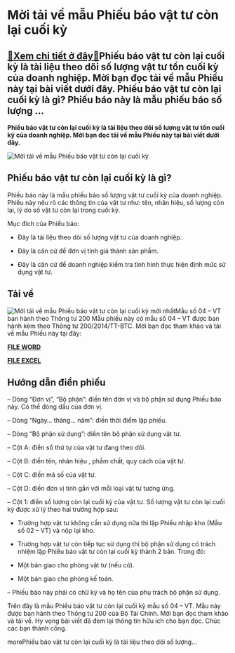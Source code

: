 Mời tải về mẫu Phiếu báo vật tư còn lại cuối kỳ
===============================================

[:gift:Xem chi tiết ở đây:gift:](https://hddtvn.com/moi-tai-ve-mau-phieu-bao-vat-tu-con-lai-cuoi-ky/)Phiếu báo vật tư còn lại cuối kỳ là tài liệu theo dõi số lượng vật tư tồn cuối kỳ của doanh nghiệp. Mời bạn đọc tải về mẫu Phiếu này tại bài viết dưới đây. Phiếu báo vật tư còn lại cuối kỳ là gì? Phiếu báo này là mẫu phiếu báo số lượng …
---------------------------------------------------------------------------------------------------------------------------------------------------------------------------------------------------------------------------------------------

**Phiếu báo vật tư còn lại cuối kỳ là tài liệu theo dõi số lượng vật tư tồn cuối kỳ của doanh nghiệp. Mời bạn đọc tải về mẫu Phiếu này tại bài viết dưới đây.**


![Mời tải về mẫu Phiếu báo vật tư còn lại cuối kỳ](https://hddtvn.com/wp-content/uploads/2021/01/chuyen-phat-nhanh-tai-lieu-1-1.jpg)


Phiếu báo vật tư còn lại cuối kỳ là gì?
---------------------------------------


Phiếu báo này là mẫu phiếu báo số lượng vật tư cuối kỳ của doanh nghiệp. Phiếu này nêu rõ các thông tin của vật tư như: tên, nhãn hiệu, số lượng còn lại, lý do số vật tư còn lại trong cuối kỳ.


Mục đích của Phiếu báo:




* Đây là tài liệu theo dõi số lượng vật tư của doanh nghiệp.

* Đây là căn cứ để đơn vị tính giá thành sản phẩm.

* Đây là căn cứ để doanh nghiệp kiểm tra tình hình thực hiện định mức sử dụng vật tư.



Tải về
------


![Mời tải về mẫu Phiếu báo vật tư còn lại cuối kỳ mới nhất](https://hddtvn.com/wp-content/uploads/2021/01/mau-phieu-bao-vat-tu-con-lai-cuoi-ky-theo-thong-tu-2001.png "Mời tải về mẫu Phiếu báo vật tư còn lại cuối kỳ mới nhất")Mẫu số 04 – VT ban hành theo Thông tư 200
Mẫu phiếu này có mẫu số 04 – VT được ban hành kèm theo Thông tư 200/2014/TT-BTC. Mời bạn đọc tham khảo và tải về mẫu Phiếu này tại đây:


[**FILE WORD**](https://drive.google.com/file/d/1OPIQ9cSGekXd1YcR7wIFNv-id6Jmcr1Q/view?usp=sharing)


[**FILE EXCEL**](https://drive.google.com/file/d/1zXbuS4hIs7SVVOnFclqR_RCqr2cw2WMf/view?usp=sharing)


Hướng dẫn điền phiếu
--------------------


– Dòng “Đơn vị”, “Bộ phận”: điền tên đơn vị và bộ phận sử dụng Phiếu báo này. Có thể đóng dấu của đơn vị.


– Dòng “Ngày… tháng… năm”: điền thời điểm lập phiếu.


– Dòng “Bộ phận sử dụng”: điền tên bộ phận sử dụng vật tư.


– Cột A: điền số thứ tự của vật tư đang theo dõi.


– Cột B: điền tên, nhãn hiệu , phẩm chất, quy cách của vật tư.


– Cột C: điền mã số của vật tư.


– Cột D: điền đơn vị tính gắn với mỗi loại vật tư tương ứng.


– Cột 1: điền số lượng còn lại cuối kỳ của vật tư. Số lượng vật tư còn lại cuối kỳ được xử lý theo hai trường hợp sau:


+ Trường hợp vật tư không cần sử dụng nữa thì lập Phiếu nhập kho (Mẫu số 02 – VT) và nộp lại kho.


+ Trường hợp vật tư còn tiếp tục sử dụng thì bộ phận sử dụng có trách nhiệm lập Phiếu báo vật tư còn lại cuối kỳ thành 2 bản. Trong đó:




* Một bản giao cho phòng vật tư (nếu có).

* Một bản giao cho phòng kế toán.



– Phiếu báo này phải có chữ ký và họ tên của phụ trách bộ phận sử dụng.


Trên đây là mẫu Phiếu báo vật tư còn lại cuối kỳ mẫu số 04 – VT. Mẫu này được ban hành theo Thông tư 200 của Bộ Tài Chính. Mời bạn đọc tham khảo và tải về. Hy vọng bài viết đã đem lại thông tin hữu ích cho bạn đọc. Chúc các bạn thành công.


morePhiếu báo vật tư còn lại cuối kỳ là tài liệu theo dõi số lượng…

